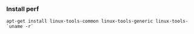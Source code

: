 ### Install perf

```shell
apt-get install linux-tools-common linux-tools-generic linux-tools-`uname -r`
```